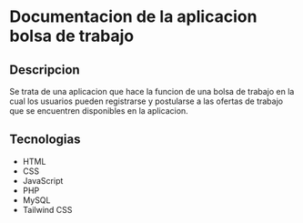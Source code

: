 # Documentacion de la aplicacion bolsa de trabajo


## Descripcion
Se trata de una aplicacion que hace la funcion de una bolsa de trabajo 
en la cual los usuarios pueden registrarse y postularse a las ofertas de trabajo
que se encuentren disponibles en la aplicacion.


## Tecnologias
- HTML
- CSS
- JavaScript
- PHP
- MySQL
- Tailwind CSS
